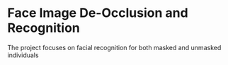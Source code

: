 # Face Image De-Occlusion and Recognition
The project focuses on facial recognition for both masked and unmasked individuals
